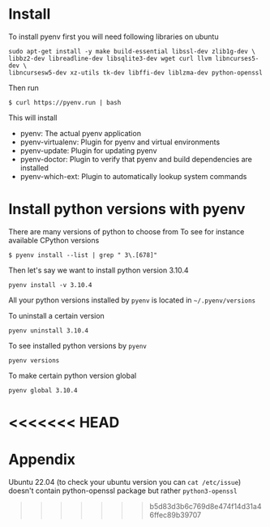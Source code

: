 # Install

To install pyenv first you will need following libraries on ubuntu

```
sudo apt-get install -y make build-essential libssl-dev zlib1g-dev \
libbz2-dev libreadline-dev libsqlite3-dev wget curl llvm libncurses5-dev \
libncursesw5-dev xz-utils tk-dev libffi-dev liblzma-dev python-openssl
```

Then run

```
$ curl https://pyenv.run | bash
```

This will install

- pyenv: The actual pyenv application
- pyenv-virtualenv: Plugin for pyenv and virtual environments
- pyenv-update: Plugin for updating pyenv
- pyenv-doctor: Plugin to verify that pyenv and build dependencies are installed
- pyenv-which-ext: Plugin to automatically lookup system commands

# Install python versions with pyenv

There are many versions of python to choose from
To see for instance available CPython versions

```
$ pyenv install --list | grep " 3\.[678]"
```

Then let's say we want to install python version 3.10.4

```
pyenv install -v 3.10.4
```

All your python versions installed by `pyenv` is located in `~/.pyenv/versions`

To uninstall a certain version

```
pyenv uninstall 3.10.4
```

To see installed python versions by `pyenv`

```
pyenv versions
```

To make certain python version global

```
pyenv global 3.10.4
```
<<<<<<< HEAD
=======

# Appendix

Ubuntu 22.04 (to check your ubuntu version you can `cat /etc/issue`)
doesn't contain python-openssl package but rather `python3-openssl`
>>>>>>> b5d83d3b6c769d8e474f14d31a46ffec89b39707
